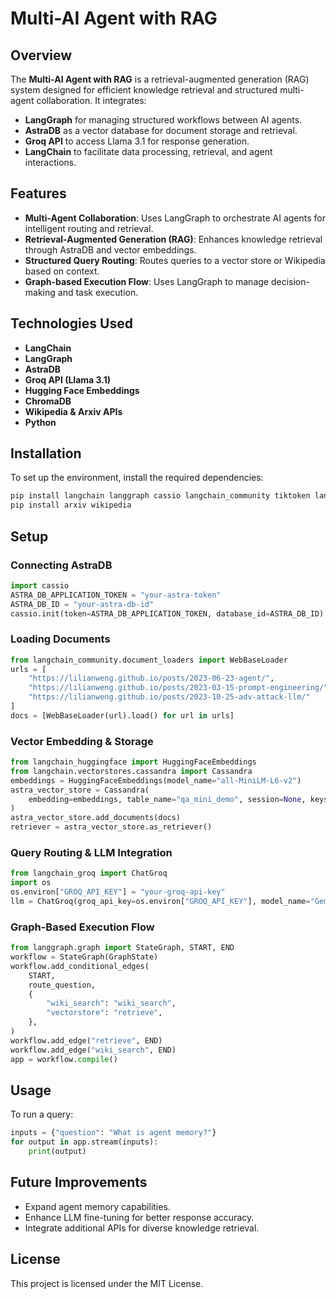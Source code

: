 # Multi-AI Agent with RAG

## Overview
The **Multi-AI Agent with RAG** is a retrieval-augmented generation (RAG) system designed for efficient knowledge retrieval and structured multi-agent collaboration. It integrates:

- **LangGraph** for managing structured workflows between AI agents.
- **AstraDB** as a vector database for document storage and retrieval.
- **Groq API** to access Llama 3.1 for response generation.
- **LangChain** to facilitate data processing, retrieval, and agent interactions.

## Features
- **Multi-Agent Collaboration**: Uses LangGraph to orchestrate AI agents for intelligent routing and retrieval.
- **Retrieval-Augmented Generation (RAG)**: Enhances knowledge retrieval through AstraDB and vector embeddings.
- **Structured Query Routing**: Routes queries to a vector store or Wikipedia based on context.
- **Graph-based Execution Flow**: Uses LangGraph to manage decision-making and task execution.

## Technologies Used
- **LangChain**
- **LangGraph**
- **AstraDB**
- **Groq API (Llama 3.1)**
- **Hugging Face Embeddings**
- **ChromaDB**
- **Wikipedia & Arxiv APIs**
- **Python**

## Installation
To set up the environment, install the required dependencies:

```bash
pip install langchain langgraph cassio langchain_community tiktoken langchain-groq langchainhub chromadb langchain_huggingface
pip install arxiv wikipedia
```

## Setup
### Connecting AstraDB
```python
import cassio
ASTRA_DB_APPLICATION_TOKEN = "your-astra-token"
ASTRA_DB_ID = "your-astra-db-id"
cassio.init(token=ASTRA_DB_APPLICATION_TOKEN, database_id=ASTRA_DB_ID)
```

### Loading Documents
```python
from langchain_community.document_loaders import WebBaseLoader
urls = [
    "https://lilianweng.github.io/posts/2023-06-23-agent/",
    "https://lilianweng.github.io/posts/2023-03-15-prompt-engineering/",
    "https://lilianweng.github.io/posts/2023-10-25-adv-attack-llm/"
]
docs = [WebBaseLoader(url).load() for url in urls]
```

### Vector Embedding & Storage
```python
from langchain_huggingface import HuggingFaceEmbeddings
from langchain.vectorstores.cassandra import Cassandra
embeddings = HuggingFaceEmbeddings(model_name="all-MiniLM-L6-v2")
astra_vector_store = Cassandra(
    embedding=embeddings, table_name="qa_mini_demo", session=None, keyspace=None
)
astra_vector_store.add_documents(docs)
retriever = astra_vector_store.as_retriever()
```

### Query Routing & LLM Integration
```python
from langchain_groq import ChatGroq
import os
os.environ["GROQ_API_KEY"] = "your-groq-api-key"
llm = ChatGroq(groq_api_key=os.environ["GROQ_API_KEY"], model_name="Gemma2-9b-It")
```

### Graph-Based Execution Flow
```python
from langgraph.graph import StateGraph, START, END
workflow = StateGraph(GraphState)
workflow.add_conditional_edges(
    START,
    route_question,
    {
        "wiki_search": "wiki_search",
        "vectorstore": "retrieve",
    },
)
workflow.add_edge("retrieve", END)
workflow.add_edge("wiki_search", END)
app = workflow.compile()
```

## Usage
To run a query:
```python
inputs = {"question": "What is agent memory?"}
for output in app.stream(inputs):
    print(output)
```

## Future Improvements
- Expand agent memory capabilities.
- Enhance LLM fine-tuning for better response accuracy.
- Integrate additional APIs for diverse knowledge retrieval.

## License
This project is licensed under the MIT License.

